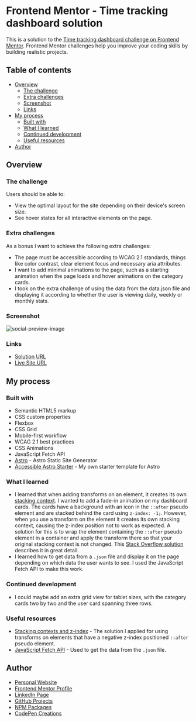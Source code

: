 # Frontend Mentor - Time tracking dashboard solution

This is a solution to the [Time tracking dashboard challenge on Frontend Mentor](https://www.frontendmentor.io/challenges/time-tracking-dashboard-UIQ7167Jw). Frontend Mentor challenges help you improve your coding skills by building realistic projects. 

## Table of contents

- [Overview](#overview)
  - [The challenge](#the-challenge)
  - [Extra challenges](#extra-challenges)
  - [Screenshot](#screenshot)
  - [Links](#links)
- [My process](#my-process)
  - [Built with](#built-with)
  - [What I learned](#what-i-learned)
  - [Continued development](#continued-development)
  - [Useful resources](#useful-resources)
- [Author](#author)

## Overview

### The challenge

Users should be able to:

- View the optimal layout for the site depending on their device's screen size.
- See hover states for all interactive elements on the page.

### Extra challenges

As a bonus I want to achieve the following extra challenges:

- The page must be accessible according to WCAG 2.1 standards, things like color contrast, clear element focus and necessary aria attributes.
- I want to add minimal animations to the page, such as a starting animation when the page loads and hover animations on the category cards.
- I took on the extra challenge of using the data from the data.json file and displaying it according to whether the user is viewing daily, weekly or monthly stats.

### Screenshot

![social-preview-image](https://user-images.githubusercontent.com/3909046/136522531-a94558cb-0cb2-431a-8518-66fb0bab9442.png)

### Links

- [Solution URL](https://www.frontendmentor.io/solutions/)
- [Live Site URL](https://markteekman.github.io/time-tracking-dashboard/)

## My process

### Built with

- Semantic HTML5 markup
- CSS custom properties
- Flexbox
- CSS Grid
- Mobile-first workflow
- WCAG 2.1 best practices
- CSS Animations
- JavaScript Fetch API
- [Astro](https://astro.build) - Astro Static Site Generator
- [Accessible Astro Starter](https://github.com/markteekman/accessible-astro-starter) - My own starter template for Astro

### What I learned

- I learned that when adding transforms on an element, it creates its own [stacking context](https://developer.mozilla.org/en-US/docs/Web/CSS/CSS_Positioning/Understanding_z_index/The_stacking_context). I wanted to add a fade-in animation on my dashboard cards. The cards have a background with an icon in the `::after` pseudo element and are stacked behind the card using `z-index: -1;`. However, when you use a transform on the element it creates its own stacking context, causing the z-index position not to work as expected. A solution for this is to wrap the element containing the `::after` pseudo element in a container and apply the transform there so that your original stacking context is not changed. This [Stack Overflow solution](https://stackoverflow.com/questions/20851452/z-index-is-canceled-by-setting-transformrotate) describes it in great detail.
- I learned how to get data from a `.json` file and display it on the page depending on which data the user wants to see. I used the JavaScript Fetch API to make this work.

### Continued development

- I could maybe add an extra grid view for tablet sizes, with the category cards two by two and the user card spanning three rows.

### Useful resources

- [Stacking contexts and z-index](https://stackoverflow.com/questions/20851452/z-index-is-canceled-by-setting-transformrotate) - The solution I applied for using transforms on elements that have a negative z-index positioned `::after` pseudo element.
- [JavaScript Fetch API](https://developer.mozilla.org/en-US/docs/Web/API/Fetch_API/Using_Fetch) - Used to get the data from the `.json` file.

## Author

- [Personal Website](https://www.markteekman.nl)
- [Frontend Mentor Profile](https://www.frontendmentor.io/profile/markteekman)
- [LinkedIn Page](https://nl.linkedin.com/in/markteekman)
- [GitHub Projects](https://github.com/markteekman)
- [NPM Packages](https://www.npmjs.com/~markteekman)
- [CodePen Creations](https://codepen.io/markteekman)
